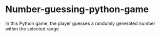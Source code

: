 # Number-guessing-python-game
In this Python game, the player guesses a randomly generated number within the selected range
